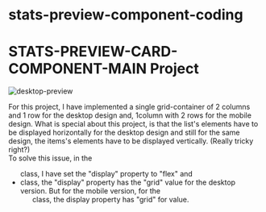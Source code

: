 # stats-preview-component-coding

# STATS-PREVIEW-CARD-COMPONENT-MAIN Project

![desktop-preview](https://user-images.githubusercontent.com/60264357/160930228-a3c30b40-3d1a-4955-b75c-25d1aca70b2c.jpg)


For this project, I have implemented a single grid-container 
of 2 columns and 1 row for the desktop design and, 1column 
with 2 rows for the mobile design. 
What is special about this project, is that the list's elements have 
to be displayed horizontally for the desktop design and still for the 
same design, the items's elements have to be displayed vertically.
(Really tricky right?)  
To solve this issue, in the <ul> class, I have set the "display" 
property to "flex" and <li> class, the "display" property has the "grid" value
for the desktop version. But for the mobile version, for the <ul> class, 
the display property has "grid" for value.

